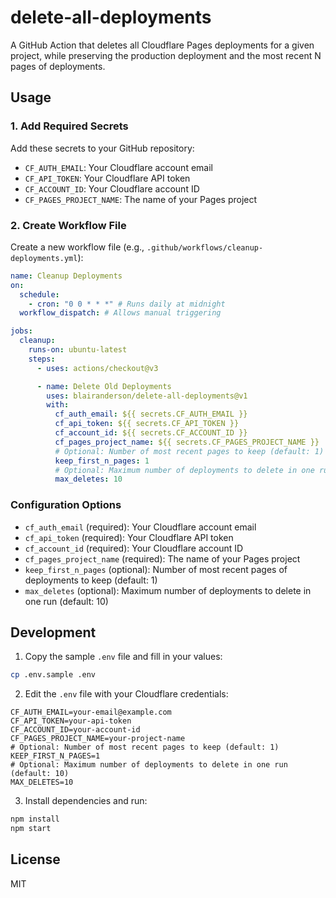 # delete-all-deployments

A GitHub Action that deletes all Cloudflare Pages deployments for a given project, while preserving the production deployment and the most recent N pages of deployments.

## Usage

### 1. Add Required Secrets

Add these secrets to your GitHub repository:

- `CF_AUTH_EMAIL`: Your Cloudflare account email
- `CF_API_TOKEN`: Your Cloudflare API token
- `CF_ACCOUNT_ID`: Your Cloudflare account ID
- `CF_PAGES_PROJECT_NAME`: The name of your Pages project

### 2. Create Workflow File

Create a new workflow file (e.g., `.github/workflows/cleanup-deployments.yml`):

```yaml
name: Cleanup Deployments
on:
  schedule:
    - cron: "0 0 * * *" # Runs daily at midnight
  workflow_dispatch: # Allows manual triggering

jobs:
  cleanup:
    runs-on: ubuntu-latest
    steps:
      - uses: actions/checkout@v3

      - name: Delete Old Deployments
        uses: blairanderson/delete-all-deployments@v1
        with:
          cf_auth_email: ${{ secrets.CF_AUTH_EMAIL }}
          cf_api_token: ${{ secrets.CF_API_TOKEN }}
          cf_account_id: ${{ secrets.CF_ACCOUNT_ID }}
          cf_pages_project_name: ${{ secrets.CF_PAGES_PROJECT_NAME }}
          # Optional: Number of most recent pages to keep (default: 1)
          keep_first_n_pages: 1
          # Optional: Maximum number of deployments to delete in one run (default: 10)
          max_deletes: 10
```

### Configuration Options

- `cf_auth_email` (required): Your Cloudflare account email
- `cf_api_token` (required): Your Cloudflare API token
- `cf_account_id` (required): Your Cloudflare account ID
- `cf_pages_project_name` (required): The name of your Pages project
- `keep_first_n_pages` (optional): Number of most recent pages of deployments to keep (default: 1)
- `max_deletes` (optional): Maximum number of deployments to delete in one run (default: 10)

## Development

1. Copy the sample `.env` file and fill in your values:

```bash
cp .env.sample .env
```

2. Edit the `.env` file with your Cloudflare credentials:

```
CF_AUTH_EMAIL=your-email@example.com
CF_API_TOKEN=your-api-token
CF_ACCOUNT_ID=your-account-id
CF_PAGES_PROJECT_NAME=your-project-name
# Optional: Number of most recent pages to keep (default: 1)
KEEP_FIRST_N_PAGES=1
# Optional: Maximum number of deployments to delete in one run (default: 10)
MAX_DELETES=10
```

3. Install dependencies and run:

```bash
npm install
npm start
```

## License

MIT
